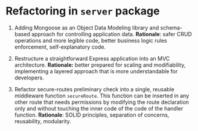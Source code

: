 # Refactoring in `server` package

1. Adding Mongoose as an Object Data Modeling library and schema-based approach for controlling application data. **Rationale**: safer CRUD operations and more legible code, better business logic rules enforcement, self-explanatory code.

2. Restructure a straightforward Express application into an MVC architecture. **Rationale:** better prepared for scaling and modifiability, implementing a layered approach that is more understandable for developers.

3. Refactor secure-routes preliminary check into a single, reusable middleware function `secureRoute`. This function can be inserted in any other route that needs permissions by modifying the route declaration only and without touching the inner code of the code of the handler function. **Rationale**: SOLID principles, separation of concerns, reusability, modularity.
